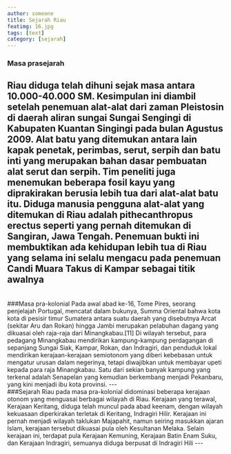 ```yaml
---
author: someone
title: Sejarah Riau
featimg: 16.jpg
tags: [text]
category: [sejarah]
---
```

### Masa prasejarah
Riau diduga telah dihuni sejak masa antara 10.000-40.000 SM. Kesimpulan ini diambil setelah penemuan alat-alat
dari zaman Pleistosin di daerah aliran sungai Sungai Sengingi di Kabupaten Kuantan Singingi pada bulan Agustus
2009. Alat batu yang ditemukan antara lain kapak penetak, perimbas, serut, serpih dan batu inti yang merupakan 
bahan dasar pembuatan alat serut dan serpih. Tim peneliti juga menemukan beberapa fosil kayu yang diprakirakan
berusia lebih tua dari alat-alat batu itu. Diduga manusia pengguna alat-alat yang ditemukan di Riau adalah 
pithecanthropus erectus seperti yang pernah ditemukan di Sangiran, Jawa Tengah. Penemuan bukti ini membuktikan
ada kehidupan lebih tua di Riau yang selama ini selalu mengacu pada penemuan Candi Muara Takus di Kampar sebagai
titik awalnya
---
<br>
###Masa pra-kolonial
Pada awal abad ke-16, Tome Pires, seorang penjelajah Portugal, mencatat dalam bukunya, Summa Oriental bahwa kota
kota di pesisir timur Sumatera antara suatu daerah yang disebutnya Arcat (sekitar Aru dan Rokan) hingga Jambi 
merupakan pelabuhan dagang yang dikuasai oleh raja-raja dari Minangkabau.[11] Di wilayah tersebut, para pedagang
Minangkabau mendirikan kampung-kampung perdagangan di sepanjang Sungai Siak, Kampar, Rokan, dan Indragiri, dan
penduduk lokal mendirikan kerajaan-kerajaan semiotonom yang diberi kebebasan untuk mengatur urusan dalam negerinya,
tetapi diwajibkan untuk membayar upeti kepada para raja Minangkabau. Satu dari sekian banyak kampung yang terkenal
adalah Senapelan yang kemudian berkembang menjadi Pekanbaru, yang kini menjadi ibu kota provinsi.
---
<br>
###Sejarah Riau pada masa pra-kolonial didominasi beberapa kerajaan otonom yang menguasai berbagai wilayah di Riau. 
Kerajaan yang terawal, Kerajaan Keritang, diduga telah muncul pada abad keenam, dengan wilayah kekuasaan diperkirakan
terletak di Keritang, Indragiri Hilir. Kerajaan ini pernah menjadi wilayah taklukan Majapahit, namun seiring masukkan
ajaran Islam, kerajaan tersebut dikuasai pula oleh Kesultanan Melaka. Selain kerajaan ini, terdapat pula Kerajaan Kemuning,
Kerajaan Batin Enam Suku, dan Kerajaan Indragiri, semuanya diduga berpusat di Indragiri Hili
---

